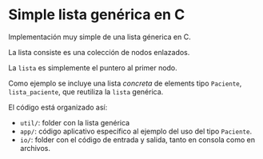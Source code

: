 # Simple lista genérica en C

Implementación muy simple de una lista génerica en C.

La lista consiste es una colección de nodos enlazados.

La `lista` es simplemente el puntero al primer nodo.

Como ejemplo se incluye una lista _concreta_ de elements tipo `Paciente`, `lista_paciente`, que reutiliza la `lista` genérica.

El código está organizado así:
- `util/`: folder con la lista genérica
- `app/`: código aplicativo específico al ejemplo del uso del tipo `Paciente`.
- `io/`: folder con el código de entrada y salida, tanto en consola como en archivos.